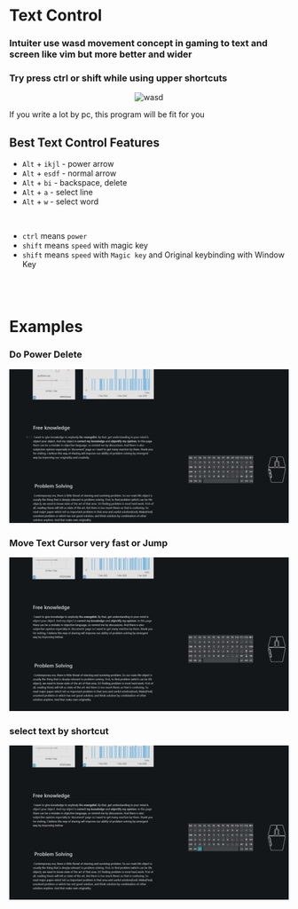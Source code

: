 # Text Control


### Intuiter use **wasd movement** concept in gaming to **text** and **screen** like vim but more better and wider

### Try press ctrl or shift while using upper shortcuts

<p align="center">
<img src="https://images.pexels.com/photos/2755173/pexels-photo-2755173.jpeg?cs=srgb&dl=wasd-2755173.jpg" alt="wasd" width="250"/>
</p>

If you write a lot by pc, this program will be fit for you

## Best Text Control Features

- `Alt` + `ikjl` - power arrow
- `Alt` + `esdf` - normal arrow
- `Alt` + `bi` - backspace, delete
- `Alt` + `a` - select line
- `Alt` + `w` - select word


<br/>

- `ctrl` means `power`
- `shift` means `speed` with magic key
- `shift` means `speed` with `Magic key` and Original keybinding with Window Key


<br/>
<br/>

# Examples

### Do Power Delete

<img src="../../assets/images/delete.gif" alt="Power Delete" width="800"/>


### Move Text Cursor very fast or Jump

<img src="../../assets/images/move.gif" alt="fast or Jump" width="800"/>


### select text by shortcut

<img src="../../assets/images/select.gif" alt="Power Delete" width="800"/>
